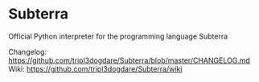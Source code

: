 # Subterra
Official Python interpreter for the programming language Subterra

Changelog: https://github.com/tripl3dogdare/Subterra/blob/master/CHANGELOG.md  
Wiki: https://github.com/tripl3dogdare/Subterra/wiki
